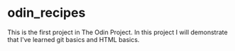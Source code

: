 # odin_recipes

This is the first project in The Odin Project. 
In this project I will demonstrate that I've learned git basics and 
HTML basics. 